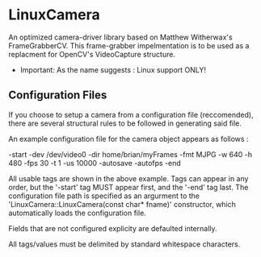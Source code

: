 LinuxCamera
===========

An optimized camera-driver library based on Matthew Witherwax's FrameGrabberCV. This 
frame-grabber impelmentation is to be used as a replacment for OpenCV's VideoCapture
structure.

+ Important:
As the name suggests : Linux support ONLY!


## Configuration Files

If you choose to setup a camera from a configuration file (reccomended), there are several
structural rules to be followed in generating said file.

An example configuration file for the camera object appears as follows : 

-start
	-dev 		/dev/video0
	-dir 		home/brian/myFrames
	-fmt		MJPG
	-w			640
	-h 			480
	-fps		30
	-t			1
	-us 		10000
	-autosave
	-autofps
-end

All usable tags are shown in the above example. Tags can appear in any order, but the '-start' 
tag MUST appear first, and the '-end' tag last. The configuration file path is specified as an 
argurment to the 'LinuxCamera::LinuxCamera(const char* fname)' constructor, which automatically 
loads the configuration file. 

Fields that are not configured explicity are defaulted internally.

All tags/values must be delimited by standard whitespace characters.


